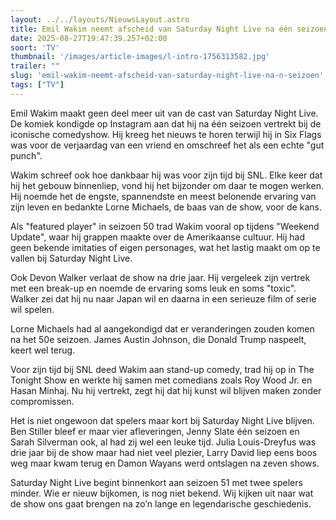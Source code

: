 ```yaml
---
layout: ../../layouts/NieuwsLayout.astro
title: Emil Wakim neemt afscheid van Saturday Night Live na één seizoen
date: 2025-08-27T19:47:39.257+02:00
soort: 'TV'
thumbnail: '/images/article-images/l-intro-1756313582.jpg'
trailer: ""
slug: 'emil-wakim-neemt-afscheid-van-saturday-night-live-na-n-seizoen'
tags: ["TV"]
---
```


Emil Wakim maakt geen deel meer uit van de cast van Saturday Night Live. De
komiek kondigde op Instagram aan dat hij na één seizoen vertrekt bij de
iconische comedyshow. Hij kreeg het nieuws te horen terwijl hij in Six Flags was
voor de verjaardag van een vriend en omschreef het als een echte "gut punch".

Wakim schreef ook hoe dankbaar hij was voor zijn tijd bij SNL. Elke keer dat hij
het gebouw binnenliep, vond hij het bijzonder om daar te mogen werken. Hij
noemde het de engste, spannendste en meest belonende ervaring van zijn leven en
bedankte Lorne Michaels, de baas van de show, voor de kans.

Als "featured player" in seizoen 50 trad Wakim vooral op tijdens "Weekend
Update", waar hij grappen maakte over de Amerikaanse cultuur. Hij had geen
bekende imitaties of eigen personages, wat het lastig maakt om op te vallen bij
Saturday Night Live.

Ook Devon Walker verlaat de show na drie jaar. Hij vergeleek zijn vertrek met
een break-up en noemde de ervaring soms leuk en soms "toxic". Walker zei dat hij
nu naar Japan wil en daarna in een serieuze film of serie wil spelen.

Lorne Michaels had al aangekondigd dat er veranderingen zouden komen na het 50e
seizoen. James Austin Johnson, die Donald Trump naspeelt, keert wel terug.

Voor zijn tijd bij SNL deed Wakim aan stand-up comedy, trad hij op in The
Tonight Show en werkte hij samen met comedians zoals Roy Wood Jr. en Hasan
Minhaj. Nu hij vertrekt, zegt hij dat hij kunst wil blijven maken zonder
compromissen.

Het is niet ongewoon dat spelers maar kort bij Saturday Night Live blijven. Ben
Stiller bleef er maar vier afleveringen, Jenny Slate één seizoen en Sarah
Silverman ook, al had zij wel een leuke tijd. Julia Louis-Dreyfus was drie jaar
bij de show maar had niet veel plezier, Larry David liep eens boos weg maar kwam
terug en Damon Wayans werd ontslagen na zeven shows.

Saturday Night Live begint binnenkort aan seizoen 51 met twee spelers minder.
Wie er nieuw bijkomen, is nog niet bekend. Wij kijken uit naar wat de show ons
gaat brengen na zo’n lange en legendarische geschiedenis.